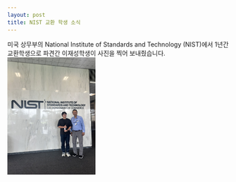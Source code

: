 ```yaml
---
layout: post
title: NIST 교환 학생 소식
---
```


미국 상무부의 National Institute of Standards and Technology (NIST)에서 1년간 교환학생으로 파견간 이재성학생이
사진을 찍어 보내줬습니다.
<img src="/assets/img/post_imgs/2025-08-06-NIST-JSL.jpeg" alt="drawing" width="200"/>

